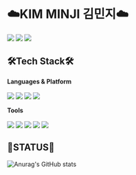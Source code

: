 <!---
Min-ji99/Min-ji99 is a ✨ special ✨ repository because its `README.md` (this file) appears on your GitHub profile.
You can click the Preview link to take a look at your changes.
--->
# ☁️KIM MINJI 김민지☁️
 <a href="https://velog.io/@min-ji99" target="_blank"><img src="https://img.shields.io/badge/Velog-20C997?style=flat-square&logo=Velog&logoColor=white"/></a>
 <a href="https://www.instagram.com/minj____i_1223" target="_blank"><img src="https://img.shields.io/badge/Instagram-E4405F?style=flat-square&logo=Instagram&logoColor=white"/></a>
<a href="https://abstracted-vacation-17a.notion.site/Kim-Min-ji-58dbae4249f949458318310943eb1dfc" target="_blank"><img src="https://img.shields.io/badge/Notion-000000?style=flat-square&logo=Notion&logoColor=white"/></a>
## 🛠Tech Stack🛠
**Languages & Platform**<br><br>
<img src="https://img.shields.io/badge/MySQL-4479A1?style=flat-square&logo=MySQL&logoColor=black">
<img src="https://img.shields.io/badge/JAVA-1C9AD6?style=flat-square&logoColor=black"> 
<img src="https://img.shields.io/badge/Python-3776AB?style=flat-square&logo=Python&logoColor=black">
<img src="https://img.shields.io/badge/Spring Boot-6DB33F?style=flat-square&logo=Spring&logoColor=black"><br>

**Tools**<br><br>
<img src="https://img.shields.io/badge/IntelliJ-0071C5?style=flat-square&logo=IntelliJ IDEA&logoColor=White">
<img src="https://img.shields.io/badge/Visual Studio Code-183A61?style=flat-square&logo=Visual Studio Code&logoColor=White">
<img src="https://img.shields.io/badge/Git-181717?style=flat-square&logo=GitHub&logoColor=White">
<img src="https://img.shields.io/badge/GitHub-181717?style=flat-square&logo=GitHub&logoColor=White">
<img src="https://img.shields.io/badge/PyCharm-ECD53F?style=flat-square&logo=GitHub&logoColor=White">

## 🌿STATUS🌿
![Anurag's GitHub stats](https://github-readme-stats.vercel.app/api?username=Min-ji99&show_icons=true&theme=radical)
                          
